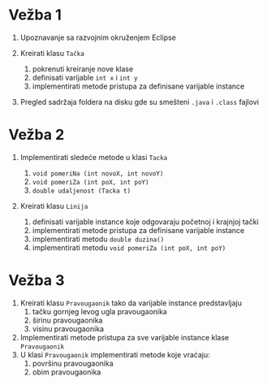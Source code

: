 # Vežba 1 #

1. Upoznavanje sa razvojnim okruženjem Eclipse
2. Kreirati klasu `Tačka`
	1. pokrenuti kreiranje nove klase
	2. definisati varijable `int x` i `int y`
	3. implementirati metode pristupa za definisane varijable instance

3. Pregled sadržaja foldera na disku gde su smešteni `.java` i `.class` fajlovi

# Vežba 2 #
1. Implementirati sledeće metode u klasi `Tacka`
	1. `void pomeriNa (int novoX, int novoY)`
	2. `void pomeriZa (int poX, int poY)`
	3. `double udaljenost (Tacka t)`

2. Kreirati klasu `Linija`
	1. definisati varijable instance koje odgovaraju početnoj i krajnjoj tački
	2. implementirati metode pristupa za definisane varijable instance
	3. implementirati metodu `double duzina()`
	4. implementirati metodu `void pomeriZa (int poX, int poY)`

# Vežba 3 #
1. Kreirati klasu `Pravougaonik` tako da varijable instance predstavljaju
	1. tačku gornjeg levog ugla pravougaonika
	2. širinu pravougaonika
	3. visinu pravougaonika
2. Implementirati metode pristupa za sve varijable instance klase `Pravougaonik`
3. U klasi `Pravougaonik` implementirati metode koje vraćaju: 
	1. površinu pravougaonika
	2. obim pravougaonika
